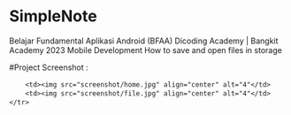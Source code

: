 # SimpleNote
Belajar Fundamental Aplikasi Android (BFAA) Dicoding Academy | Bangkit Academy 2023 Mobile Development How to save and open files in storage 

#Project Screenshot :

<table>
    <tr>
        
        <td><img src="screenshot/home.jpg" align="center" alt="4"</td>
        <td><img src="screenshot/file.jpg" align="center" alt="4"</td>
    </tr>
</table>  
